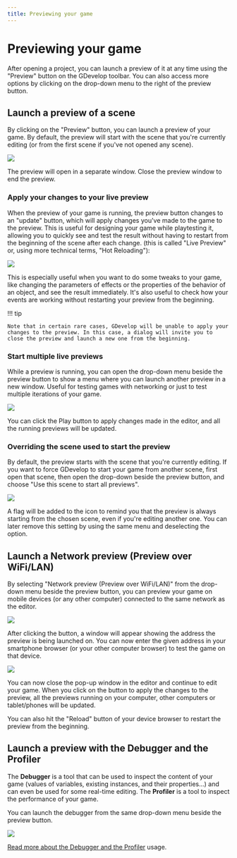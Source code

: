```yaml
---
title: Previewing your game
---
```

# Previewing your game

After opening a project, you can launch a preview of it at any time using the "Preview" button on the GDevelop toolbar. You can also access more options by clicking on the drop-down menu to the right of the preview button.

## Launch a preview of a scene

By clicking on the "Preview" button, you can launch a preview of your game. By default, the preview will start with the scene that you're currently editing (or from the first scene if you've not opened any scene).

![](/gdevelop5/interface/preview/pasted/20230313-204127.png)

The preview will open in a separate window. Close the preview window to end the preview.

### Apply your changes to your live preview

When the preview of your game is running, the preview button changes to an "update" button, which will apply changes you've made to the game to the preview. This is useful for designing your game while playtesting it, allowing you to quickly see and test the result without having to restart from the beginning of the scene after each change. (this is called "Live Preview" or, using more technical terms, "Hot Reloading"):

![](/gdevelop5/interface/preview/pasted/20230313-204759.png)

This is especially useful when you want to do some tweaks to your game, like changing the parameters of effects or the properties of the behavior of an object, and see the result immediately. It's also useful to check how your events are working without restarting your preview from the beginning.

!!! tip

    Note that in certain rare cases, GDevelop will be unable to apply your changes to the preview. In this case, a dialog will invite you to close the preview and launch a new one from the beginning.

### Start multiple live previews

While a preview is running, you can open the drop-down menu beside the preview button to show a menu where you can launch another preview in a new window. Useful for testing games with networking or just to test multiple iterations of your game.

![](/gdevelop5/interface/preview/pasted/20230313-205315.png)

You can click the Play button to apply changes made in the editor, and all the running previews will be updated.

### Overriding the scene used to start the preview

By default, the preview starts with the scene that you're currently editing. If you want to force GDevelop to start your game from another scene, first open that scene, then open the drop-down beside the preview button, and choose "Use this scene to start all previews".

![](/gdevelop5/interface/preview/pasted/20230313-205620.png)

A flag will be added to the icon to remind you that the preview is always starting from the chosen scene, even if you're editing another one. You can later remove this setting by using the same menu and deselecting the option.

## Launch a Network preview (Preview over WiFi/LAN)

By selecting "Network preview (Preview over WiFi/LAN)" from the drop-down menu beside the preview button, you can preview your game on mobile devices (or any other computer) connected to the same network as the editor.

![](/gdevelop5/interface/preview/pasted/20230313-210315.png)

After clicking the button, a window will appear showing the address the preview is being launched on. You can now enter the given address in your smartphone browser (or your other computer browser) to test the game on that device.

![](/gdevelop5/interface/preview/pasted/20230313-210104.png)

You can now close the pop-up window in the editor and continue to edit your game. When you click on the button to apply the changes to the preview, all the previews running on your computer, other computers or tablet/phones will be updated.

You can also hit the "Reload" button of your device browser to restart the preview from the beginning.

## Launch a preview with the Debugger and the Profiler

The **Debugger** is a tool that can be used to inspect the content of your game (values of variables, existing instances, and their properties...) and can even be used for some real-time editing. The **Profiler** is a tool to inspect the performance of your game.

You can launch the debugger from the same drop-down menu beside the preview button.

![](/gdevelop5/interface/preview/pasted/20230313-210917.png)

[Read more about the Debugger and the Profiler](/gdevelop5/interface/debugger)  usage.